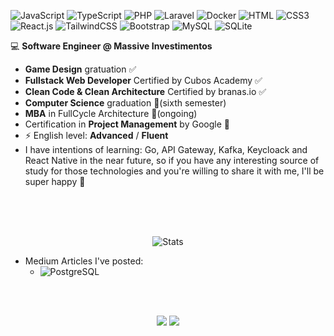 ![JavaScript](https://img.shields.io/badge/JavaScript-F7DF1E?style=flat-square&logo=javascript&logoColor=black)
![TypeScript](https://img.shields.io/badge/TypeScript-007ACC?style=flat-square&logo=typescript&logoColor=white)
![PHP](https://img.shields.io/badge/PHP-777BB4?style=flat-square&logo=php&logoColor=white)
![Laravel](https://img.shields.io/badge/Laravel-FF2D20?style=flat-square&logo=laravel&logoColor=white)
![Docker](https://img.shields.io/badge/Docker-0CC1F3?style=flat-square&logo=docker&logoColor=white)
![HTML](https://img.shields.io/badge/HTML5-E34F26?style=flat-square&logo=html5&logoColor=white)
![CSS3](https://img.shields.io/badge/CSS3-1572B6?style=flat-square&logo=css3&logoColor=white)
![React.js](https://img.shields.io/badge/React.js-0081CB?style=flat-square&logo=react&logoColor=61DAFB)
![TailwindCSS](https://img.shields.io/badge/Tailwind_CSS-38B2AC?style=flat-square&logo=tailwind-css&logoColor=white)
![Bootstrap](https://img.shields.io/badge/Bootstrap-563D7C?style=flat-square&logo=bootstrap&logoColor=white)
![MySQL](https://img.shields.io/badge/MySQL-005C84?style=flat-square&logo=mysql&logoColor=white)
![SQLite](https://img.shields.io/badge/SQLite-07405E?style=flat-square&logo=sqlite&logoColor=white)

💻 **Software Engineer @ Massive Investimentos**
- **Game Design** gratuation ✅
- **Fullstack Web Developer** Certified by Cubos Academy ✅
- **Clean Code & Clean Architecture** Certified by branas.io ✅
- **Computer Science** graduation 🔁(sixth semester)
- **MBA** in FullCycle Architecture 🔁(ongoing)
- Certification in **Project Management** by Google 🔁
- ⚡ English level: **Advanced** / **Fluent**
- I have intentions of learning: Go, API Gateway, Kafka, Keycloack and React Native in the near future, so if you have any interesting source of study for those technologies and you're willing to share it with me, I'll be super happy 🤩

<br><br><br>

<div align="center">

![Stats](https://github-readme-stats.vercel.app/api/top-langs/?username=mikedpsm&layout=compact&langs_count=7&theme=dracula)

</div>

- Medium Articles I've posted: <br>
  - ![PostgreSQL](https://medium.com/@mikedpsm/criando-um-banco-de-dados-com-postgresql-em-ambiente-linux-wsl-ubuntu-fbbe8c24ef77)

<br><br>

<div align="center"> 
  <a href = "mailto:maicondpsm@gmail.com"><img src="https://img.shields.io/badge/-Gmail-%23333?style=for-the-badge&logo=gmail&logoColor=white" target="_blank"></a>
  <a href="https://www.linkedin.com/in/mikedpsm" target="_blank"><img src="https://img.shields.io/badge/-LinkedIn-%230077B5?style=for-the-badge&logo=linkedin&logoColor=white" target="_blank"></a> 
</div>

